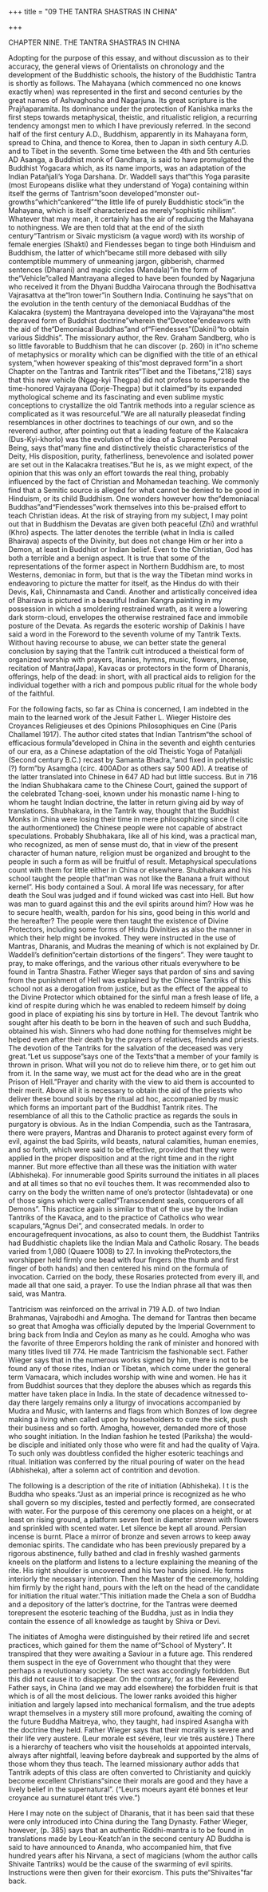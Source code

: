 +++
title = "09 THE TANTRA SHASTRAS IN CHINA"

+++


CHAPTER NINE. THE TANTRA SHASTRAS IN CHINA

Adopting for the purpose of this essay, and without discussion as to their accuracy, the general views of Orientalists on chronology and the development of the Buddhistic schools, the history of the Buddhistic Tantra is shortly as follows. The Mahayana \(which commenced no one knows exactly when\) was represented in the first and second centuries by the great names of Ashvaghosha and Nagarjuna. Its great scripture is the Prajñaparamita. Its dominance under the protection of Kanishka marks the first steps towards metaphysical, theistic, and ritualistic religion, a recurring tendency amongst men to which I have previously referred. In the second half of the first century A.D., Buddhism, apparently in its Mahayana form, spread to China, and thence to Korea, then to Japan in sixth century A.D. and to Tibet in the seventh. Some time between the 4th and 5th centuries AD Asanga, a Buddhist monk of Gandhara, is said to have promulgated the Buddhist Yogacara which, as its name imports, was an adaptation of the Indian Patañjali’s Yoga Darshana. Dr. Waddell says that“this Yoga parasite \(most Europeans dislike what they understand of Yoga\) containing within itself the germs of Tantrism”soon developed“monster out-growths”which“cankered”“the little life of purely Buddhistic stock”in the Mahayana, which is itself characterized as merely“sophistic nihilism”. Whatever that may mean, it certainly has the air of reducing the Mahayana to nothingness. We are then told that at the end of the sixth century“Tantrism or Sivaic mysticism \(a vague word\) with its worship of female energies \(Shakti\) and Fiendesses began to tinge both Hinduism and Buddhism, the latter of which“became still more debased with silly contemptible mummery of unmeaning jargon, gibberish, charmed sentences \(Dharani\) and magic circles \(Mandala\)”in the form of the“Vehicle”called Mantrayana alleged to have been founded by Nagarjuna who received it from the Dhyani Buddha Vairocana through the Bodhisattva Vajrasattva at the“Iron tower”in Southern India. Continuing he says“that on the evolution in the tenth century of the demoniacal Buddhas of the Kalacakra \(system\) the Mantrayana developed into the Vajrayana“the most depraved form of Buddhist doctrine”wherein the“Devotee”endeavors with the aid of the“Demoniacal Buddhas”and of“Fiendesses”\(Dakini\)“to obtain various Siddhis”. The missionary author, the Rev. Graham Sandberg, who is so little favorable to Buddhism that he can discover \(p. 260\) in it“no scheme of metaphysics or morality which can be dignified with the title of an ethical system,”when however speaking of this“most depraved form”in a short Chapter on the Tantras and Tantrik rites“Tibet and the Tibetans,”218\) says that this new vehicle \(Ngag-kyi Thegpa\) did not profess to supersede the time-honored Vajrayana \(Dorje-Thegpa\) but it claimed“by its expanded mythological scheme and its fascinating and even sublime mystic conceptions to crystallize the old Tantrik methods into a regular science as complicated as it was resourceful.”We are all naturally pleasedat finding resemblances in other doctrines to teachings of our own, and so the reverend author, after pointing out that a leading feature of the Kalacakra \(Dus-Kyi-khorlo\) was the evolution of the idea of a Supreme Personal Being, says that“many fine and distinctively theistic characteristics of the Deity, His disposition, purity, fatherliness, benevolence and isolated power are set out in the Kalacakra treatises.”But he is, as we might expect, of the opinion that this was only an effort towards the real thing, probably influenced by the fact of Christian and Mohamedan teaching. We commonly find that a Semitic source is alleged for what cannot be denied to be good in Hinduism, or its child Buddhism. One wonders however how the“demoniacal Buddhas”and“Fiendesses”work themselves into this be-praised effort to teach Christian ideas. At the risk of straying from my subject, I may point out that in Buddhism the Devatas are given both peaceful \(Zhi\) and wrathful \(Khro\) aspects. The latter denotes the terrible \(what in India is called Bhairava\) aspects of the Divinity, but does not change Him or her into a Demon, at least in Buddhist or Indian belief. Even to the Christian, God has both a terrible and a benign aspect. It is true that some of the representations of the former aspect in Northern Buddhism are, to most Westerns, demoniac in form, but that is the way the Tibetan mind works in endeavoring to picture the matter for itself, as the Hindus do with their Devis, Kali, Chinnamasta and Candi. Another and artistically conceived idea of Bhairava is pictured in a beautiful Indian Kangra painting in my possession in which a smoldering restrained wrath, as it were a lowering dark storm-cloud, envelopes the otherwise restrained face and immobile posture of the Devata. As regards the esoteric worship of Dakinis I have said a word in the Foreword to the seventh volume of my Tantrik Texts. Without having recourse to abuse, we can better state the general conclusion by saying that the Tantrik cult introduced a theistical form of organized worship with prayers, litanies, hymns, music, flowers, incense, recitation of Mantra\(Japa\), Kavacas or protectors in the form of Dharanis, offerings, help of the dead: in short, with all practical aids to religion for the individual together with a rich and pompous public ritual for the whole body of the faithful.

For the following facts, so far as China is concerned, I am indebted in the main to the learned work of the Jesuit Father L. Wieger Histoire des Croyances Religieuses et des Opinions Philosophiques en Cine \(Paris Challamel 1917\). The author cited states that Indian Tantrism“the school of efficacious formula”developed in China in the seventh and eighth centuries of our era, as a Chinese adaptation of the old Theistic Yoga of Patañjali \(Second century B.C.\) recast by Samanta Bhadra,“and fixed in polytheistic \(?\) form”by Asamgha \(circ. 400ADor as others say 500 AD\). A treatise of the latter translated into Chinese in 647 AD had but little success. But in 716 the Indian Shubhakara came to the Chinese Court, gained the support of the celebrated Tchang-soei, known under his monastic name I-hing to whom he taught Indian doctrine, the latter in return giving aid by way of translations. Shubhakara, in the Tantrik way, thought that the Buddhist Monks in China were losing their time in mere philosophizing since \(I cite the authormentioned\) the Chinese people were not capable of abstract speculations. Probably Shubhakara, like all of his kind, was a practical man, who recognized, as men of sense must do, that in view of the present character of human nature, religion must be organized and brought to the people in such a form as will be fruitful of result. Metaphysical speculations count with them for little either in China or elsewhere. Shubhakara and his school taught the people that“man was not like the Banana a fruit without kernel”. His body contained a Soul. A moral life was necessary, for after death the Soul was judged and if found wicked was cast into Hell. But how was man to guard against this and the evil spirits around him? How was he to secure health, wealth, pardon for his sins, good being in this world and the hereafter? The people were then taught the existence of Divine Protectors, including some forms of Hindu Divinities as also the manner in which their help might be invoked. They were instructed in the use of Mantras, Dharanis, and Mudras the meaning of which is not explained by Dr. Waddell’s definition“certain distortions of the fingers”. They were taught to pray, to make offerings, and the various other rituals everywhere to be found in Tantra Shastra. Father Wieger says that pardon of sins and saving from the punishment of Hell was explained by the Chinese Tantriks of this school not as a derogation from justice, but as the effect of the appeal to the Divine Protector which obtained for the sinful man a fresh lease of life, a kind of respite during which he was enabled to redeem himself by doing good in place of expiating his sins by torture in Hell. The devout Tantrik who sought after his death to be born in the heaven of such and such Buddha, obtained his wish. Sinners who had done nothing for themselves might be helped even after their death by the prayers of relatives, friends and priests. The devotion of the Tantriks for the salvation of the deceased was very great.“Let us suppose”says one of the Texts“that a member of your family is thrown in prison. What will you not do to relieve him there, or to get him out from it. In the same way, we must act for the dead who are in the great Prison of Hell.”Prayer and charity with the view to aid them is accounted to their merit. Above all it is necessary to obtain the aid of the priests who deliver these bound souls by the ritual ad hoc, accompanied by music which forms an important part of the Buddhist Tantrik rites. The resemblance of all this to the Catholic practice as regards the souls in purgatory is obvious. As in the Indian Compendia, such as the Tantrasara, there were prayers, Mantras and Dharanis to protect against every form of evil, against the bad Spirits, wild beasts, natural calamities, human enemies, and so forth, which were said to be effective, provided that they were applied in the proper disposition and at the right time and in the right manner. But more effective than all these was the initiation with water \(Abhisheka\). For innumerable good Spirits surround the initiates in all places and at all times so that no evil touches them. It was recommended also to carry on the body the written name of one’s protector \(Ishtadevata\) or one of those signs which were called“Transcendent seals, conquerors of all Demons”. This practice again is similar to that of the use by the Indian Tantriks of the Kavaca, and to the practice of Catholics who wear scapulars,“Agnus Dei”, and consecrated medals. In order to encouragefrequent invocations, as also to count them, the Buddhist Tantriks had Buddhistic chaplets like the Indian Mala and Catholic Rosary. The beads varied from 1,080 \(Quaere 1008\) to 27. In invoking theProtectors,the worshipper held firmly one bead with four fingers \(the thumb and first finger of both hands\) and then centered his mind on the formula of invocation. Carried on the body, these Rosaries protected from every ill, and made all that one said, a prayer. To use the Indian phrase all that was then said, was Mantra.

Tantricism was reinforced on the arrival in 719 A.D. of two Indian Brahmanas, Vajrabodhi and Amogha. The demand for Tantras then became so great that Amogha was officially deputed by the Imperial Government to bring back from India and Ceylon as many as he could. Amogha who was the favorite of three Emperors holding the rank of minister and honored with many titles lived till 774. He made Tantricism the fashionable sect. Father Wieger says that in the numerous works signed by him, there is not to be found any of those rites, Indian or Tibetan, which come under the general term Vamacara, which includes worship with wine and women. He has it from Buddhist sources that they deplore the abuses which as regards this matter have taken place in India. In the state of decadence witnessed to-day there largely remains only a liturgy of invocations accompanied by Mudra and Music, with lanterns and flags from which Bonzes of low degree making a living when called upon by householders to cure the sick, push their business and so forth. Amogha, however, demanded more of those who sought initiation. In the Indian fashion he tested \(Pariksha\) the would-be disciple and initiated only those who were fit and had the quality of Vajra. To such only was doubtless confided the higher esoteric teachings and ritual. Initiation was conferred by the ritual pouring of water on the head \(Abhisheka\), after a solemn act of contrition and devotion.

The following is a description of the rite of initiation \(Abhisheka\). I t is the Buddha who speaks.“Just as an imperial prince is recognized as he who shall govern so my disciples, tested and perfectly formed, are consecrated with water. For the purpose of this ceremony one places on a height, or at least on rising ground, a platform seven feet in diameter strewn with flowers and sprinkled with scented water. Let silence be kept all around. Persian incense is burnt. Place a mirror of bronze and seven arrows to keep away demoniac spirits. The candidate who has been previously prepared by a rigorous abstinence, fully bathed and clad in freshly washed garments kneels on the platform and listens to a lecture explaining the meaning of the rite. His right shoulder is uncovered and his two hands joined. He forms interiorly the necessary intention. Then the Master of the ceremony, holding him firmly by the right hand, pours with the left on the head of the candidate for initiation the ritual water.”This initiation made the Chela a son of Buddha and a depository of the latter’s doctrine, for the Tantras were deemed torepresent the esoteric teaching of the Buddha, just as in India they contain the essence of all knowledge as taught by Shiva or Devi.

The initiates of Amogha were distinguished by their retired life and secret practices, which gained for them the name of“School of Mystery”. It transpired that they were awaiting a Saviour in a future age. This rendered them suspect in the eye of Government who thought that they were perhaps a revolutionary society. The sect was accordingly forbidden. But this did not cause it to disappear. On the contrary, for as the Reverend Father says, in China \(and we may add elsewhere\) the forbidden fruit is that which is of all the most delicious. The lower ranks avoided this higher initiation and largely lapsed into mechanical formalism, and the true adepts wrapt themselves in a mystery still more profound, awaiting the coming of the future Buddha Maitreya, who, they taught, had inspired Asangha with the doctrine they held. Father Wieger says that their morality is severe and their life very austere. \(Leur morale est sévére, leur vie trés austére.\) There is a hierarchy of teachers who visit the households at appointed intervals, always after nightfall, leaving before daybreak and supported by the alms of those whom they thus teach. The learned missionary author adds that Tantrik adepts of this class are often converted to Christianity and quickly become excellent Christians“since their morals are good and they have a lively belief in the supernatural”. \(“Leurs moeurs ayant été bonnes et leur croyance au surnaturel étant trés vive.”\)

Here I may note on the subject of Dharanis, that it has been said that these were only introduced into China during the Tang Dynasty. Father Wieger, however, \(p. 385\) says that an authentic Riddhi-mantra is to be found in translations made by Leou-Keatch’an in the second century AD Buddha is said to have announced to Ananda, who accompanied him, that five hundred years after his Nirvana, a sect of magicians \(whom the author calls Shivaite Tantriks\) would be the cause of the swarming of evil spirits. Instructions were then given for their exorcism. This puts the“Shivaites”far back.



